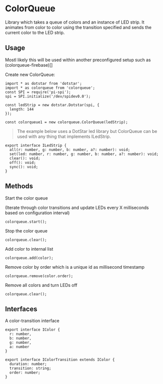 # ColorQueue

Library which takes a queue of colors and an instance of LED strip. It animates from color to color using the transition specified and sends the current color to the LED strip.

## Usage

Mostl likely this will be used within another preconfigured setup such as (colorqueue-firebase)[]

Create new ColorQueue:
```
import * as dotstar from 'dotstar';
import * as colorqueue from 'colorqueue';
const SPI = require('pi-spi');
spi = SPI.initialize('/dev/spidev0.0');

const ledStrip = new dotstar.Dotstar(spi, {
  length: 144
});

const colorqueue1 = new colorqueue.ColorQueue(ledStrip);
```
> The example below uses a DotStar led library but ColorQueue can be used with any thing that implements ILedStrip.

```
export interface ILedStrip {
  all(r: number, g: number, b: number, a?: number): void;
  set(led: number, r: number, g: number, b: number, a?: number): void;
  clear(): void;
  off(): void;
  sync(): void;
}
```

## Methods

Start the color queue

(Iterate through color transitions and update LEDs every X milliseconds based on configuration interval)
```
colorqueue.start();
```

Stop the color queue
```
colorqueue.clear();
```

Add color to internal list
```
colorqueue.add(color);
```

Remove color by order which is a unique id as millisecond timestamp
```
colorqueue.remove(color.order);
```

Remove all colors and turn LEDs off
```
colorqueue.clear();
```

## Interfaces

A color-transition interface
```
export interface IColor {
  r: number,
  b: number,
  g: number,
  a: number
}

export interface IColorTransition extends IColor {
  duration: number;
  transition: string;
  order: number;
}
```